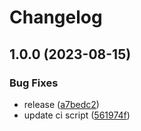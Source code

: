 # Changelog

## 1.0.0 (2023-08-15)


### Bug Fixes

* release ([a7bedc2](https://github.com/zerocity/zerohaven/commit/a7bedc24947a89cc3f0c3d8d35d3b4d96658a8ae))
* update ci script ([561974f](https://github.com/zerocity/zerohaven/commit/561974f70b373f52d773b1c0dd67810d56391b38))
